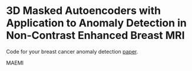 # 3D Masked Autoencoders with Application to Anomaly Detection in Non-Contrast Enhanced Breast MRI 

Code for your breast cancer anomaly detection [paper](https://arxiv.org/abs/2303.05861).

MAEMI
